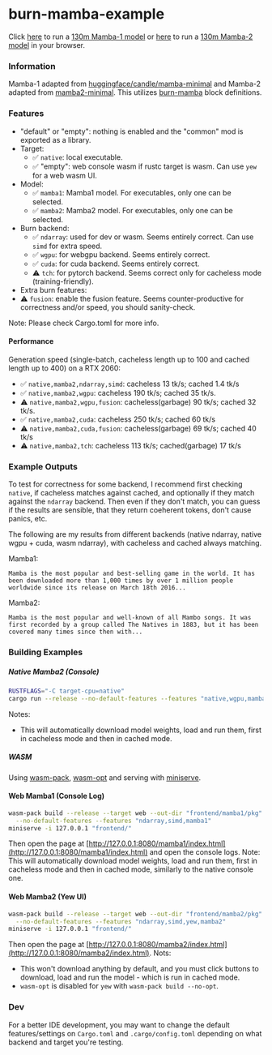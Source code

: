 # burn-mamba-example

Click [here](https://swfsql.github.io/burn-mamba-example/mamba1) to run a [130m Mamba-1 model](https://huggingface.co/state-spaces/mamba-130m/) or [here](https://swfsql.github.io/burn-mamba-example/mamba2) to run a [130m Mamba-2 model](https://huggingface.co/state-spaces/mamba2-130m/) in your browser.

### Information

Mamba-1 adapted from [huggingface/candle/mamba-minimal](https://github.com/huggingface/candle/blob/fd7c8565646039e35925b8730d27ddad195d7e73/candle-examples/examples/mamba-minimal/) and Mamba-2 adapted from [mamba2-minimal](https://github.com/tommyip/mamba2-minimal). This utilizes [burn-mamba](https://github.com/swfsql/burn-mamba) block definitions.

### Features

- "default" or "empty": nothing is enabled and the "common" mod is exported as a library.
- Target:
  - ✅ `native`: local executable.
  - ✅ "empty": web console wasm if rustc target is wasm. Can use `yew` for a web wasm UI.
- Model:
  - ✅ `mamba1`: Mamba1 model. For executables, only one can be selected.
  - ✅ `mamba2`: Mamba2 model. For executables, only one can be selected.
- Burn backend:
  - ✅ `ndarray`: used for dev or wasm. Seems entirely correct. Can use `simd` for extra speed.
  - ✅ `wgpu`: for webgpu backend. Seems entirely correct.
  - ✅ `cuda`: for cuda backend. Seems entirely correct.
  - ⚠️ `tch`: for pytorch backend. Seems correct only for cacheless mode (training-friendly).
- Extra burn features:
 - ⚠️ `fusion`: enable the fusion feature. Seems counter-productive for correctness and/or speed, you should sanity-check.

Note: Please check Cargo.toml for more info.

#### Performance

Generation speed (single-batch, cacheless length up to 100 and cached length up to 400) on a RTX 2060:

- ✅ `native,mamba2,ndarray,simd`: cacheless 13 tk/s; cached 1.4 tk/s
- ✅ `native,mamba2,wgpu`: cacheless 190 tk/s; cached 35 tk/s.
- ⚠️ `native,mamba2,wgpu,fusion`: cacheless(garbage) 90 tk/s; cached 32 tk/s.
- ✅ `native,mamba2,cuda`: cacheless 250 tk/s; cached 60 tk/s
- ⚠️ `native,mamba2,cuda,fusion`: cacheless(garbage) 69 tk/s; cached 40 tk/s
- ⚠️ `native,mamba2,tch`: cacheless 113 tk/s; cached(garbage) 17 tk/s

### Example Outputs

To test for correctness for some backend, I recommend first checking `native`, if cacheless matches against cached, and optionally if they match against the `ndarray` backend. Then even if they don't match, you can guess if the results are sensible, that they return coeherent tokens, don't cause panics, etc.

The following are my results from different backends (native ndarray, native wgpu + cuda, wasm ndarray), with cacheless and cached always matching.

Mamba1:
```
Mamba is the most popular and best-selling game in the world. It has been downloaded more than 1,000 times by over 1 million people worldwide since its release on March 18th 2016...
```

Mamba2:
```
Mamba is the most popular and well-known of all Mambo songs. It was first recorded by a group called The Natives in 1883, but it has been covered many times since then with...
```

### Building Examples

##### Native Mamba2 (Console)
```bash
RUSTFLAGS="-C target-cpu=native"
cargo run --release --no-default-features --features "native,wgpu,mamba2"
```
Notes:
- This will automatically download model weights, load and run them, first in cacheless mode and then in cached mode.

##### WASM

Using [wasm-pack](https://rustwasm.github.io/wasm-pack/installer/), [wasm-opt](https://github.com/brson/wasm-opt-rs?tab=readme-ov-file#installing-the-binary) and serving with [miniserve](https://github.com/svenstaro/miniserve/?tab=readme-ov-file#how-to-install).

#### Web Mamba1 (Console Log)

```bash
wasm-pack build --release --target web --out-dir "frontend/mamba1/pkg" \
  --no-default-features --features "ndarray,simd,mamba1"
miniserve -i 127.0.0.1 "frontend/"
```
Then open the page at [http://127.0.0.1:8080/mamba1/index.html](http://127.0.0.1:8080/mamba1/index.html) and open the console logs.
Note: This will automatically download model weights, load and run them, first in cacheless mode and then in cached mode, similarly to the native console one.

#### Web Mamba2 (Yew UI)

```bash
wasm-pack build --release --target web --out-dir "frontend/mamba2/pkg" --no-opt \
  --no-default-features --features "ndarray,simd,yew,mamba2"
miniserve -i 127.0.0.1 "frontend/"
```
Then open the page at [http://127.0.0.1:8080/mamba2/index.html](http://127.0.0.1:8080/mamba2/index.html).
Nots:
- This won't download anything by default, and you must click buttons to download, load and run the model - which is run in cached mode.
- `wasm-opt` is disabled for `yew` with `wasm-pack build --no-opt`.

### Dev

For a better IDE development, you may want to change the default features/settings on `Cargo.toml` and `.cargo/config.toml` depending on what backend and target you're testing.
